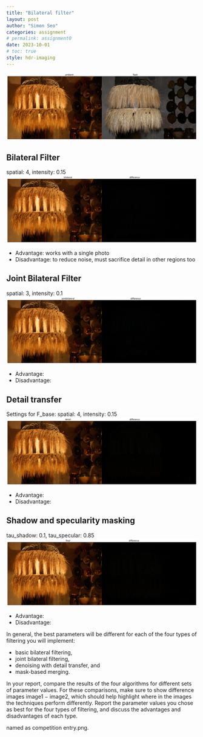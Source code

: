 ```yaml
---
title: "Bilateral filter"
layout: post
author: "Simon Seo"
categories: assignment
# permalink: assignment0
date: 2023-10-01
# toc: true
style: hdr-imaging
---
```

![Alt text](data/1-00-input.png)
## Bilateral Filter
spatial: 4, intensity: 0.15
![Alt text](data/1-00-bilateral_s4_i0.15.png)
- Advantage: works with a single photo
- Disadvantage: to reduce noise, must sacrifice detail in other regions too

<!-- Here is a simple footnote[^1]. With some additional text after it. -->

<!-- [^1]: My reference. -->

<!-- ## How gaussian filter can be sped up using FFT -->

<!-- ## How bilateral filter can be sped up using bilateral grid -->

## Joint Bilateral Filter
spatial: 3, intensity: 0.1
![Alt text](data/1-01-jointbilateral_s3_i0.1.png)

- Advantage: 
- Disadvantage: 

## Detail transfer
Settings for F_base:
spatial: 4, intensity: 0.15
![Alt text](data/1-02-detail.png)
- Advantage: 
- Disadvantage: 

## Shadow and specularity masking
tau_shadow: 0.1, tau_specular: 0.85
![Alt text](data/1-04-final_shadow0.1_specular0.85.png)
- Advantage: 
- Disadvantage: 

In general, the best parameters will be different for each of the four types of filtering you will implement: 
- basic bilateral filtering, 
- joint bilateral filtering, 
- denoising with detail transfer, and 
- mask-based merging. 

In your report, compare the results of the four algorithms for different sets of parameter values. For these comparisons, make sure to show difference images image1 − image2, which should help highlight where in the images the techniques perform differently. Report the parameter values you chose as best for the four types of filtering, and discuss the advantages and disadvantages of each type.


named as competition entry.png.